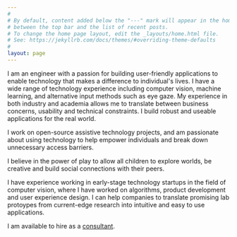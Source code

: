 ```yaml
---
#
# By default, content added below the "---" mark will appear in the home page
# between the top bar and the list of recent posts.
# To change the home page layout, edit the _layouts/home.html file.
# See: https://jekyllrb.com/docs/themes/#overriding-theme-defaults
#
layout: page
---
```



I am an engineer with a passion for building user-friendly applications to enable technology that makes a difference to individual's lives. I have a wide range of technology experience including computer vision, machine learning, and alternative input methods such as eye gaze. My experience in both industry and academia allows me to translate between business concerns, usability and technical constraints. I build robust and useable applications for the real world. 

I work on open-source assistive technology projects, and am passionate about using technology to help empower individuals and break down unnecessary access barriers. 

I believe in the power of play to allow all children to explore worlds, be creative and build social connections with their peers.     

I have experience working in early-stage technology startups in the field of computer vision, where I have worked on algorithms, product development and user experience design. I can help companies to translate promising lab protoypes from current-edge research into intuitive and easy to use applications. 

I am available to hire as a [consultant](consulting).
